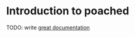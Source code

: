 # Introduction to poached

TODO: write [great documentation](http://jacobian.org/writing/great-documentation/what-to-write/)
